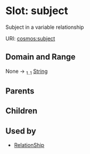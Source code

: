 
# Slot: subject


Subject in a variable relationship

URI: [cosmos:subject](https://www.cdisc.org/cosmos/1-0subject)


## Domain and Range

None &#8594;  <sub>1..1</sub> [String](types/String.md)

## Parents


## Children


## Used by

 * [RelationShip](RelationShip.md)
